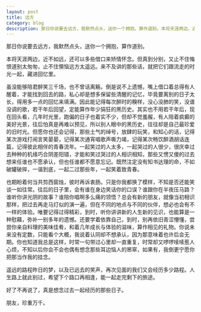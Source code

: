 ```yaml
---
layout: post
title: 远方
category: blog
description: 那日你说要去远方，我默然点头，送你一个拥抱，算作道别。本将天涯两边，近不如远，还可以多些借口来矫情怀念。但真到分别，又止不住悔恨道别太匆匆，止不住懊恼远方太遥远。来不及讲的那些话，就把它们跟……
---
```

那日你说要去远方，我默然点头，送你一个拥抱，算作道别。

本将天涯两边，近不如远，还可以多些借口来矫情怀念。但真到分别，又止不住悔恨道别太匆匆，止不住懊恼远方太遥远。来不及讲的那些话，就把它们跟流走的时光一起，藏进回忆里。

虽没能够陪君醉笑三千场，也不曾话离觞。倒是说不上遗憾，嘴上借口着总得有人醒着，才能找到回去的路，私心却是想多保留些清醒的记忆，毕竟要离别的日子太长，得用多一点的回忆来填满。因此能记得每次醉时的糗样，没心没肺的笑，没谱没调的歌，若干年后回望，定能算作年少狷狂的黑历史。其实也不用若干年后，现在回头看，几年时光里，跑偏的日子也着实不少，但却不觉羞赧，有人陪着疯癫的美好光景，往后怕真是再难以预见，所以别人眼中的黑历史，往往却是自己最珍爱的旧时光。但愿你也还会记得，那些土气的绰号，放肆的玩笑，和知心的话，记得某次游戏打闹言笑晏晏，记得某次通宵唱歌声嘶力竭，记得某次畅饮醉酒胡话连篇，记得彼此相伴的青春流年。一起笑过的人太多，一起哭过的人很少，很庆幸过去种种的机缘巧合阴差阳错，才能和笑过哭过的人相识相知，那些又愣又傻的过去想来任谁也不愿承认，但也任谁都不愿意忘记。既然注定没有知书达理的命，不如破罐破摔，一谐到底，一起二过那些年，一起笑着致青春。

也期盼着何当共剪西窗烛，彼时再诉衷肠。只是你我都换了模样，不知是否还能笑谈一如往常。往后的日子里，会有谁在身边笑话你的口误？谁跟你在半夜压马路？谁听你讲光阴的故事？谁陪你唱啊多么痛的领悟？总会有新的朋友，就像当初相识那样，把过去再走马灯似的演一遍，但在不同的地点与不同的伙伴，想必也会有不一样的体验。唯要记得过得精彩，到时，听你讲讲新的人生新的见识，也能算是一种慰藉，弥补一别多年的遗憾。还要学着依靠自己，到时，别再依旧青涩懵懂，尝尝你亲自料理的美味佳肴，和着几年成长与体验的滋味，算作相见的礼物。你说未来没有定数，只能看个大概，我说着认同却不想承认，因为那意味着也许后会无期。你也知道我总是这样，时常一句带过心里却一直重复，时常却又啰啰嗦嗦惹人心烦，不知以后你会不会也偶有想念那些耳边恼人的窸窣，如果有，我倒更宁愿你把那当作我的挂念。

遥远的路程昨日的梦，以及已远去的笑声，再次见面的我们又会经历多少路程。人生路上就此别过，希望下个路口再相逢，能一起走完剩下的旅途。

好了不再说了，真是想念过去一起经历的那些日子。

朋友，珍重万千。